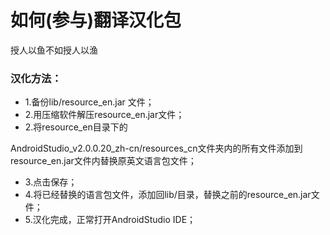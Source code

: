 # 如何(参与)翻译汉化包
 授人以鱼不如授人以渔



 ### 汉化方法：
* 1.备份lib/resource_en.jar 文件；
* 2.用压缩软件解压resource_en.jar文件；
* 2.将resource_en目录下的

AndroidStudio_v2.0.0.20_zh-cn/resources_cn文件夹内的所有文件添加到resource_en.jar文件内替换原英文语言包文件；
* 3.点击保存；
* 4.将已经替换的语言包文件，添加回lib/目录，替换之前的resource_en.jar文件；
* 5.汉化完成，正常打开AndroidStudio IDE；
